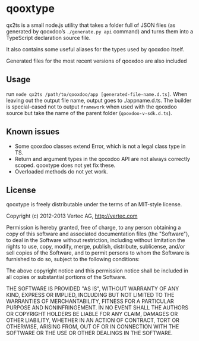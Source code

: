# qooxtype

qx2ts is a small node.js utility that takes a folder full of JSON files (as generated by qooxdoo’s `./generate.py api` command) and turns them into a TypeScript declaration source file.

It also contains some useful aliases for the types used by qooxdoo itself.

Generated files for the most recent versions of qooxdoo are also included

## Usage

run `node qx2ts /path/to/qooxdoo/app [generated-file-name.d.ts]`. When leaving out the output file name, output goes to ./appname.d.ts. The builder is special-cased not to output `framework` when used with the qooxdoo source but take the name of the parent folder (`qooxdoo-v-sdk.d.ts`).

## Known issues

* Some qooxdoo classes extend Error, which is not a legal class type in TS.
* Return and argument types in the qooxdoo API are not always correctly scoped. qooxtype does not yet fix these.
* Overloaded methods do not yet work.

## License

qooxtype is freely distributable under the terms of an MIT-style license.

Copyright (c) 2012-2013 Vertec AG, http://vertec.com

Permission is hereby granted, free of charge, to any person obtaining a copy of this software and associated documentation files (the "Software"), to deal in the Software without restriction, including without limitation the rights to use, copy, modify, merge, publish, distribute, sublicense, and/or sell copies of the Software, and to permit persons to whom the Software is furnished to do so, subject to the following conditions:

The above copyright notice and this permission notice shall be included in all copies or substantial portions of the Software.

THE SOFTWARE IS PROVIDED "AS IS", WITHOUT WARRANTY OF ANY KIND, EXPRESS OR IMPLIED, INCLUDING BUT NOT LIMITED TO THE WARRANTIES OF MERCHANTABILITY, FITNESS FOR A PARTICULAR PURPOSE AND NONINFRINGEMENT. IN NO EVENT SHALL THE AUTHORS OR COPYRIGHT HOLDERS BE LIABLE FOR ANY CLAIM, DAMAGES OR OTHER LIABILITY, WHETHER IN AN ACTION OF CONTRACT, TORT OR OTHERWISE, ARISING FROM, OUT OF OR IN CONNECTION WITH THE SOFTWARE OR THE USE OR OTHER DEALINGS IN THE SOFTWARE.
